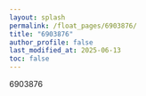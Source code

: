 ```yaml
---
layout: splash
permalink: /float_pages/6903876/
title: "6903876"
author_profile: false
last_modified_at: 2025-06-13
toc: false
---
```

 
6903876

